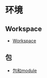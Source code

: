 # 环境

## Workspace

- [Workspace](10_workspace/README.md)

## 包

- [包和module](20_pkg-module/README.md)









